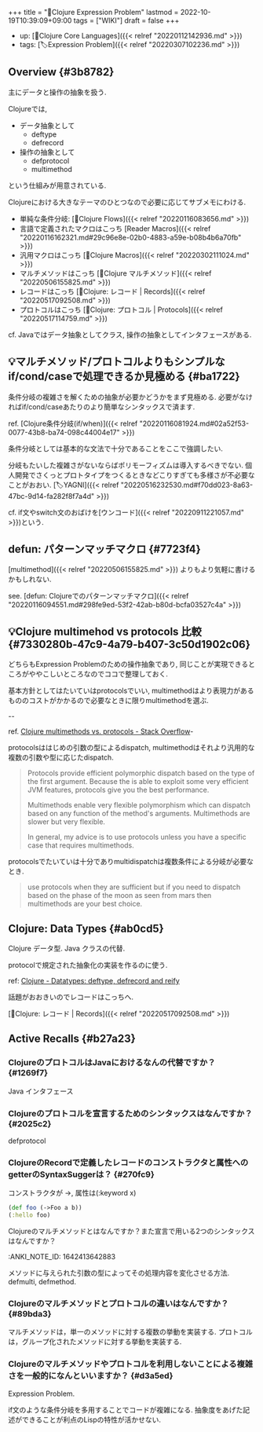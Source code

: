 +++
title = "📁Clojure Expression Problem"
lastmod = 2022-10-19T10:39:09+09:00
tags = ["WIKI"]
draft = false
+++

-   up: [📂Clojure Core Languages]({{< relref "20220112142936.md" >}})
-   tags: [🏷Expression Problem]({{< relref "20220307102236.md" >}})


## Overview {#3b8782}

主にデータと操作の抽象を扱う.

Clojureでは,

-   データ抽象として
    -   deftype
    -   defrecord
-   操作の抽象として
    -   defprotocol
    -   multimethod

という仕組みが用意されている.

Clojureにおける大きなテーマのひとつなので必要に応じてサブメモにわける.

-   単純な条件分岐: [📝Clojure Flows]({{< relref "20220116083656.md" >}})
-   言語で定義されたマクロはこっち [Reader Macros]({{< relref "20220116162321.md#29c96e8e-02b0-4883-a59e-b08b4b6a70fb" >}})
-   汎用マクロはこっち [📝Clojure Macros]({{< relref "20220302111024.md" >}})
-   マルチメソッドはこっち [📝Clojure マルチメソッド]({{< relref "20220506155825.md" >}})
-   レコードはこっち [📝Clojure: レコード | Records]({{< relref "20220517092508.md" >}})
-   プロトコルはこっち [📝Clojure: プロトコル | Protocols]({{< relref "20220517114759.md" >}})

cf. Javaではデータ抽象としてクラス, 操作の抽象としてインタフェースがある.


## 💡マルチメソッド/プロトコルよりもシンプルなif/cond/caseで処理できるか見極める {#ba1722}

条件分岐の複雑さを解くための抽象が必要かどうかをまず見極める. 必要がなければif/cond/caseあたりのより簡単なシンタックスで済ます.

ref. [Clojure条件分岐(if/when)]({{< relref "20220116081924.md#02a52f53-0077-43b8-ba74-098c44004e17" >}})

条件分岐としては基本的な文法で十分であることをここで強調したい.

分岐もたいした複雑さがないならばポリモーフィズムは導入するべきでない. 個人開発でさくっとプロトタイプをつくるときなどこりすぎても多様さが不必要なことがおおい. [🏷YAGNI]({{< relref "20220516232530.md#f70dd023-8a63-47bc-9d14-fa282f8f7a4d" >}})

cf. if文やswitch文のおばけを[ウンコード]({{< relref "20220911221057.md" >}})という.


## defun: パターンマッチマクロ {#7723f4}

[multimethod]({{< relref "20220506155825.md" >}}) よりもより気軽に書けるかもしれない.

see. [defun: Clojureでのパターンマッチマクロ]({{< relref "20220116094551.md#298fe9ed-53f2-42ab-b80d-bcfa03527c4a" >}})


## 💡Clojure multimehod vs protocols 比較 {#7330280b-47c9-4a79-b407-3c50d1902c06}

どちらもExpression Problemのための操作抽象であり, 同じことが実現できるところがややこしいところなのでココで整理しておく.

基本方針としてはたいていはprotocolsでいい, multimethodはより表現力があるもののコストがかかるので必要なときに限りmultimethodを選ぶ.

--

ref. [Clojure multimethods vs. protocols - Stack Overflow](https://stackoverflow.com/questions/8070368/clojure-multimethods-vs-protocols)-

protocolsははじめの引数の型によるdispatch, multimethodはそれより汎用的な複数の引数や型に応じたdispatch.

> Protocols provide efficient polymorphic dispatch based on the type of the first argument. Because the is able to exploit some very efficient JVM features, protocols give you the best performance.
>
> Multimethods enable very flexible polymorphism which can dispatch based on any function of the method's arguments. Multimethods are slower but very flexible.
>
> In general, my advice is to use protocols unless you have a specific case that requires multimethods.

protocolsでたいていは十分でありmultidispatchは複数条件による分岐が必要なとき.

> use protocols when they are sufficient but if you need to dispatch based on the phase of the moon as seen from mars then multimethods are your best choice.


## Clojure: Data Types {#ab0cd5}

Clojure データ型. Java クラスの代替.

protocolで規定された抽象化の実装を作るのに使う.

ref: [Clojure - Datatypes: deftype, defrecord and reify](https://clojure.org/reference/datatypes)

話題がおおきいのでレコードはこっちへ.

[📝Clojure: レコード | Records]({{< relref "20220517092508.md" >}})


## Active Recalls {#b27a23}


### ClojureのプロトコルはJavaにおけるなんの代替ですか？ {#1269f7}

Java インタフェース


### Clojureのプロトコルを宣言するためのシンタックスはなんですか？ {#2025c2}

defprotocol


### ClojureのRecordで定義したレコードのコンストラクタと属性へのgetterのSyntaxSuggerは？ {#270fc9}

コンストラクタが ->, 属性は(:keyword x)

```clojure
(def foo (->Foo a b))
(:hello foo)
```

Clojureのマルチメソッドとはなんですか？また宣言で用いる2つのシンタックスはなんですか？

:ANKI_NOTE_ID: 1642413642883

メソッドに与えられた引数の型によってその処理内容を変化させる方法. defmulti, defmethod.


### Clojureのマルチメソッドとプロトコルの違いはなんですか？ {#89bda3}

マルチメソッドは，単一のメソッドに対する複数の挙動を実装する. プロトコルは，グループ化されたメソッドに対する挙動を実装する.


### Clojureのマルチメソッドやプロトコルを利用しないことによる複雑さを一般的になんといいますか？ {#d3a5ed}

Expression Problem.

if文のような条件分岐を多用することでコードが複雑になる.
抽象度をあげた記述ができることが利点のLispの特性が活かせない.
